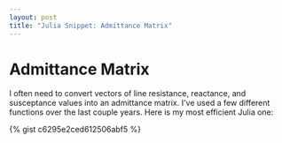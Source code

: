 ```yaml
---
layout: post
title: "Julia Snippet: Admittance Matrix"
---
```


# Admittance Matrix
I often need to convert vectors of line resistance, reactance, and susceptance values into an admittance matrix. I've used a few different functions over the last couple years. Here is my most efficient Julia one:

{% gist c6295e2ced612506abf5 %}
